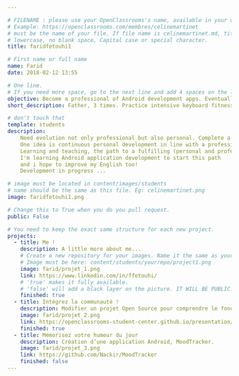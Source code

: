 ```yaml
---

# FILENAME : please use your OpenClassrooms's name, available in your url.
# Example: https://openclassrooms.com/membres/celinemartinet
# must be the name of your file. If file name is celinemartinet.md, title is celinemartinet.
# lowercase, no blank space, Capital case or special character.
title: faridfetouhi1

# First name or full name
name: Farid
date: 2018-02-12 13:55

# One line.
# If you need more space, go to the next line and add 4 spaces on the left, as in 'description'.
objective: Become a professional of Android development apps. Eventually coding myself... for the future!
short_description: Father, 3 times. Practice intensive keyboard fitness. Smoke 5 fruits and vegetables a day.

# don't touch that
template: students
description:
	Need evolution not only professional but also personal. Complete a life project.
	One idea is continuous personal development in line with a professional career.
	Learning and teaching, the path to a fulfilling (personal and professionnal) life. 
	I'm learning Android application development to start this path 
	and i hope to improve my English too!
	Development in progress ...

# image must be located in content/images/students
# name should be the same as this file. Eg: celinemartinet.png
image: faridfetouhi1.png

# Change this to True when you do you pull request.
public: False

# You need to keep the exact same structure for each new project.
projects:
  - title: Me !
    description: A little more about me...
    # Create a new repository for your images. Name it the same as your nickname and profile picture.
    # Image must be here: content/students/yourrepo/project1.png
    image: farid/projet_1.png
    link: https://www.linkedin.com/in/ffetouhi/
    # 'true' makes it fully available.
    # 'false' will add a black layer on the picture. IT WILL BE PUBLIC!
    finished: true
  - title: Intégrez la communauté !
    description: Modifier un projet Open Source pour comprendre le fonctionnement de Git, de Github et des pull requests. 
    image: farid/projet_2.png
    link: https://openclassrooms-student-center.github.io/presentation/students/faridfetouhi1.html
    finished: true
  - title: Mémorisez votre humeur du jour
    description: Création d’une application Android, MoodTracker.
    image: farid/projet_3.png
    link: https://github.com/Nackir/MoodTracker
    finished: false
---
```


